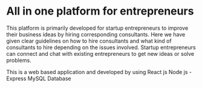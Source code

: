 # All in one platform for entrepreneurs

This platform is primarily developed for startup entrepreneurs to improve their business ideas by hiring corresponding consultants.
Here we have given clear guidelines on how to hire consultants and what kind of consultants to hire depending on the issues involved. Startup entrepreneurs 
can connect and chat with existing entrepreneurs to get new ideas or solve problems.

This is a web based application and developed by using
  React js
  Node js - Express
  MySQL Database
